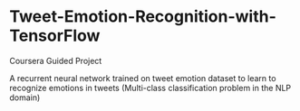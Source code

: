 # Tweet-Emotion-Recognition-with-TensorFlow
Coursera Guided Project

A recurrent neural network trained on tweet emotion dataset to learn to recognize emotions in tweets
(Multi-class classification problem in the NLP domain)

